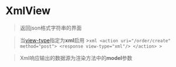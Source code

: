 # XmlView

> 返回json格式字符串的界面

> 当[view-type](action.md#response)指定为**xml**启用
    >```xml
     <action uri="/order/create" method="post">
		<response view-type="xml"/>
	 </action>
    >```
    
> Xml响应输出的数据源为渲染方法中的**model**参数    
